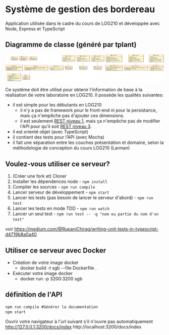 # Système de gestion des bordereau 
Application utilisée dans le cadre du cours de LOG210 et développée avec Node, Express et TypeScript

## Diagramme de classe (généré par tplant)

![dcl](dist/docs/dcl.svg)

Ce système doit être utilisé pour obtenir l'information de base à la réalisation de votre laboratoire en LOG210. Il possède les qualités suivantes:

 - il est simple pour les débutants en LOG210
   - il n'y a pas de framework pour le front-end ni pour la persistance, mais ça n'empêche pas d'ajouter ces dimensions.
   - il est seulement [REST niveau 1](https://restfulapi.net/richardson-maturity-model/#level-one), mais ça n'empêche pas de modifier l'API pour qu'il soit [REST niveau 3](https://restfulapi.net/richardson-maturity-model/#level-three).
 - il est orienté objet (avec TypeScript)
 - il contient des tests pour l'API (avec Mocha)
 - il fait une séparation entre les couches présentation et domaine, selon la méthodologie de conception du cours LOG210 (Larman)

## Voulez-vous utiliser ce serveur?

1. (Créer une fork et) Cloner
4. Installer les dépendences node - ```npm install```
5. Compiler les sources - ```npm run compile```
6. Lancer serveur de développement - ```npm start```
7. Lancer les tests (pas besoin de lancer le serveur d'abord) - ```npm run test```
8. Lancer les tests en mode TDD - ```npm run watch```
1. Lancer un seul test - ```npm run test -- -g "nom ou partie du nom d'un test"```

voir https://medium.com/@RupaniChirag/writing-unit-tests-in-typescript-d4719b8a0a40

## Utiliser ce serveur avec Docker
- Création de votre image docker
  - docker build -t sgb --file Dockerfile .
- Exécuter votre image docker
  - docker run -p 3200:3200 sgb

## définition de l'API
```
npm run compile #Générer la documentation 
npm start 
```
Ouvrir votre navigateur à l'url suivant s'il n'ouvre pas automatiquement
 http://127.0.0.1:3200/docs/index
 http://localhost:3200/docs/index

